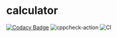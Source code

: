 # calculator
[![Codacy Badge](https://api.codacy.com/project/badge/Grade/2abeda646f1249b8990d1893fe1dfc19)](https://app.codacy.com/manual/99002551/calculator?utm_source=github.com&utm_medium=referral&utm_content=99002551/calculator&utm_campaign=Badge_Grade_Dashboard)
![cppcheck-action](https://github.com/99002551/calculator/workflows/cppcheck-action/badge.svg?branch=master)
![CI](https://github.com/99002551/calculator/workflows/CI/badge.svg?branch=master)

